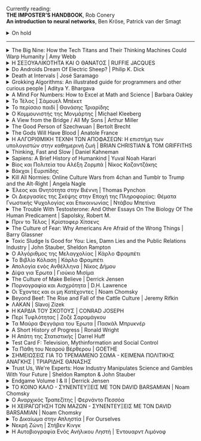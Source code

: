 <p>
Currently reading:
    <br><strong>THE IMPOSTER’S HANDBOOK</strong>, Rob Conery
    <br><strong>An introduction to neural networks</strong>, Ben Kröse, Patrick van der Smagt
</p>

<!-- ON HOLD -->

<details>
    <summary>On hold</summary> 
    <p><strong>Artificial Neural Networks</strong>, Robert J. Schalkoff</p>
    <p><strong>The Mass Psychology of Fascism</strong>, Wilhelm Reich</p>
</details>
    
<hr>

<!-- THE BIG NINE -->

<details>
    <summary>The Big Nine: How the Tech Titans and Their Thinking Machines Could Warp Humanity | Amy Webb</summary>
    <img src="images/the-big-nine.jpg"
     />
    <p>Finished reading: 28/06/2020</p>
    <p>Publisher: PublicAffairs</p>
    <p><a href="https://www.publicaffairsbooks.com/titles/amy-webb/the-big-nine/9781541773745/">Publisher Site</a></p>
    <h3>Quotes</h3>
    <blockquote>
        <p><em>&quot;What Zero also proved is that algorithms were now capable of learning without guidance from humans, and it was us humans who’d been holding AI systems back.&quot;</em></p>
    </blockquote>
    <blockquote>
        <p><em>&quot;But who, exactly, is the “we” these AI systems are being modeled on? Whose values, ideals, and worldviews are being taught?&quot;</em></p>
        <p><em>&quot;The short answer is not yours—and also not mine. Artificial intelligence has the mind of its tribe, prioritizing its creators’ values, ideals, and worldviews. But it is also starting to develop a mind of its own.&quot;</em></p>
    </blockquote>
    <blockquote>
        <p><em>&quot;AI-powered directional microphones and smart cameras now dot the highways and streets of Shanghai. Drivers who honk excessively are automatically issued a ticket via Tencent’s WeChat, while their names, photographs, and national identity card numbers are displayed on nearby LED billboards.&quot;</em></p>
    </blockquote>
</details>

<!-- Η ΣΕΞΟΥΑΛΙΚΟΤΗΤΑ ΚΑΙ Ο ΘΑΝΑΤΟΣ -->

<details>
    <summary>Η ΣΕΞΟΥΑΛΙΚΟΤΗΤΑ ΚΑΙ Ο ΘΑΝΑΤΟΣ | RUFFIE JACQUES</summary>
    <img src="images/sexoualikotita-kai-thanatos.jpg"
     />
    <p>Finished reading: 30/03/2020</p>
    <p>Publisher: Εκδόσεις ΡΑΠΠΑ</p>
    <p><a href="http://www.biblionet.gr/book/19360/Ruffi%C3%A9,_Jacques/%CE%97_%CF%83%CE%B5%CE%BE%CE%BF%CF%85%CE%B1%CE%BB%CE%B9%CE%BA%CF%8C%CF%84%CE%B7%CF%84%CE%B1_%CE%BA%CE%B1%CE%B9_%CE%BF_%CE%B8%CE%AC%CE%BD%CE%B1%CF%84%CE%BF%CF%82">BiblioNet</a></p>
    <h3>Quotes</h3>
    <blockquote>
        <p><em>&quot;Αντίθετα με ό,τι πιστεύουμε, το φύλο δεν είναι κατ' ανάγκην σταθερό χαρακτηριστικό για ολόκληρη τη ζωή. Σε ορισμένα ζώα παρατηρούμε μια αλλαγή φύλου με την πάροδο του χρόνου. Το φαινόμενο ονομάζεται διαδοχικός ερμαφροδιτισμός.&quot;</em></p>
    </blockquote>
</details>

<!-- Do Androids Dream Of Electric Sheep? -->

<details>
    <summary>Do Androids Dream Of Electric Sheep? | Philip K. Dick</summary>
    <img src="images/do-androids.jpg"
     />
    <p>Finished reading: 15/03/2020</p>
    <p>Publisher: Weidenfeld & Nicolson</p>
    <p><a href="https://www.weidenfeldandnicolson.co.uk/titles/philip-k-dick/do-androids-dream-of-electric-sheep/9781780220383/">Publisher's website</a></p>
    <h3>Quotes</h3>
    <blockquote>
        <p><em>&quot;He had wondered as had most people at one time or another precisely why an android bounced helplessly about when confronted by an empathy-measuring test. Empathy, evidently, existed only within the human community, whereas intelligence to some degree could be found throughout every phylum and order including the arachnida. For one thing, the emphatic faculty probably required an unimpaired group instinct; a solitary organism, such as a spider, would have no use for it; in fact it would tend to abort a spider's ability to survive. It would make him conscious of the desire to live on the part of his prey. Hence all predators, even highly developed mammals such as cats, would starve.<br/>Empathy, he once had decided, must be limited to herbivores or anyhow omnivores who could depart from a meat diet. Because, ultimately, the emphatic gift blurred the boundaries between hunter and victim, between the successful and the defeated.&quot;</em></p>
    </blockquote>
</details>

<!-- Death at Intervals -->

<details>
    <summary>Death at Intervals | José Saramago</summary>
    <img src="images/death-at-intervals.jpg"
     />
    <p>Finished reading: 09/02/2020</p>
    <p>Publisher: VINTAGE</p>
    <p><a href="https://en.wikipedia.org/wiki/Death_with_Interruptions">Wikipedia entry</a></p>
    <h3>Quotes</h3>
    <blockquote>
        <p><em>&quot;Death's perplexity is perfectly understandable. She was placed in this world so long ago that she can no longer remember from whom she received the necessary instructions to carry out the job she was charged with. They placed the regulations in her hands, pointed out the words thou shalt kill as the one guiding light of her future activities and told her, doubtless not noticing the macabre irony, to get on with her life.&quot;</em></p>
    </blockquote>
</details>

<!-- Grokking Algorithms: An illustrated guide for programmers and other curious people -->

<details>
    <summary>Grokking Algorithms: An illustrated guide for programmers and other curious people | Aditya Y. Bhargava </summary>
    <img src="images/Bhargava-Algorithms_hires.png"
     />
    <p>Finished reading: 14/01/2020</p>
    <p>Publisher: Manning Publications </p>
    <p><a href="https://www.manning.com/books/grokking-algorithms">Website</a></p>
</details>

<details>
    <summary>A Mind For Numbers: How to Excel at Math and Science | Barbara Oakley </summary>
    <img src="images/mind-for-numbers-front.jpg"
     />
    <p>Finished reading: 20/12/2019</p>
    <p>Publisher: TarcherPerigee </p>
    <p><a href="https://barbaraoakley.com/books/a-mind-for-numbers/">Author's Website</a></p>
</details>

<details>
    <summary>Το Τέλος | Σάμουελ Μπέκετ </summary>
    <img src="images/beckett-to-telos-cover.jpg"
     />
    <p>Finished reading: 11/2019</p>
    <p>Publisher: Εκδόσεις Αλεξάνδρεια</p>
    <p><a href="http://alexandria-publ.gr/shop/to-telos/">Link</a></p>
    <h3>Quotes</h3>
    <blockquote>
        <p>
            <br>
            <em>&quot;Δεν αισθανόμουν καλά, όμως μου είπαν ότι ήμουν αρκετά καλά. Δεν είπαν βέβαια κατά λέξη ότι δεν επρόκειτο ποτέ να αισθανθώ καλύτερα, το έπιασα όμως το υπονοούμενο.&quot;</em>
        </p>
    </blockquote>
</details>

<details>
    <summary>Το περίσσιο παιδί | Θανάσης Τριαρίδης </summary>
    <img src="images/to perissio paidi.jpg"
     />
    <p>Finished reading: 11/2019</p>
    <p>Publisher: Εκδόσεις Gutenberg</p>
    <p><a href="https://www.dardanosnet.gr/book_details.php?id=2582">Link</a></p>
</details>

<details>
    <summary>Ο Κομμουνιστής της Μονμάρτης | Michael Kleeberg </summary>
    <img src="images/communiste-monmarte.jpg"
     />
    <p>Finished reading: 08/2019</p>
    <p>Publisher: Εκδόσεις Άγρα</p>
    <p><a href="http://www.biblionet.gr/book/220517/Kleeberg,_Michael/%CE%9F_%CE%BA%CE%BF%CE%BC%CE%BC%CE%BF%CF%85%CE%BD%CE%B9%CF%83%CF%84%CE%AE%CF%82_%CF%84%CE%B7%CF%82_%CE%9C%CE%BF%CE%BD%CE%BC%CE%AC%CF%81%CF%84%CF%81%CE%B7%CF%82">BiblioNet link</a></p>
</details>

<details>
    <summary>A View from the Bridge / All My Sons | Arthur Miller </summary>
    <img src="images/a-view-from-the-bridge--all-my-sons.jpg"
     />
    <p>Finished reading: 08/2019</p>
    <p>Publisher: Penguin Classics</p>
    <p><a href="https://www.goodreads.com/book/show/437965.A_View_from_the_Bridge_All_My_Sons">GoodReads link</a></p>
</details>

<details>
    <summary>The Good Person of Szechwuan | Bertolt Brecht </summary>
    <img src="images/the-good-person.jpg"
     />
    <p>Finished reading: 08/2019</p>
    <p>Publisher: Methuen Drama</p>
    <p><a href="https://en.wikipedia.org/wiki/The_Good_Person_of_Szechwan">Wikipedia link</a></p>
    <h3>Quotes</h3>
    <blockquote>
        <p>
            <br>
            <em>&quot;<strong>SHEN TEH:</strong> I am not good. I have an admission to make: when Wang asked me if I could shelter you I had hesitations.&quot;</em>
            <br><br>
            <em>&quot;<strong>THE FIRST GOD:</strong> Hesitations do not count if you overcome them.&quot;</em>
            <br>
        </p>
    </blockquote>
    <blockquote>
        <p>
            <br>
            <em>&quot;<strong>SHEN TEH:</strong> Wait, Illustrious Ones. I am by no means sure that I am good. I should certainly like to be, but how am I to pay the rent? Let me admit: I sell myself in order to live, and even so I cannot manage, for there are so many forced to do this. I would take on anything, but who would not? Of course I should like to obey the commadmentments: to honour my parents and respect the truth. Not to covet my neighbour's house would be a joy to me, and to love, honour and cherish a husband would be very pleasant. Nor do I wish to exploit other men or to rob the defenceless. But how can it be done? Even by breaking one or two of the commadments I can barely manage. &quot;</em>
            <br><br>
            <em>&quot;<strong>THE FIRST GOD:</strong> All these, Shen Teh, are but the doubts of a good person.&quot;</em>
            <br>
        </p>
    </blockquote>
</details>

<details>
    <summary>The Gods Will Have Blood | Anatole France </summary>
    <img src="images/the-gods-will-have-blood.jpg"
     />
    <p>Finished reading: 08/2019</p>
    <p>Publisher: Penguin Classics</p>
    <p><a href="https://en.wikipedia.org/wiki/The_Gods_Are_Athirst">Wikipedia link</a></p>
    <h3>Quotes</h3>
    <blockquote>
        <p><em>&quot;Do allow me to give you a word of advice, citizen. If you want to make something of your life, give up your packs of patriotic cards, forget about your revolutionary symbols, your Hercules, your Hydras, your Furies pursuing traitors, your geniuses of Liberty – and paint me some pretty girls. Citizens' enthusiasm for self-reformation diminishes with time; men's love for women never.&quot; p.52</em></p>
    </blockquote>
</details>

<details>
    <summary>Η ΑΛΓΟΡΙΘΜΙΚΗ ΤΕΧΝΗ ΤΩΝ ΑΠΟΦΑΣΕΩΝ: Η επιστήμη των υπολογιστών στην καθημερινή ζωή | BRIAN CHRISTIAN & TOM GRIFFITHS</summary>
    <img src="images/algorithms-to-live-by.jpg"
     />
    <p>Finished reading: 08/2019</p>
    <p>Publisher: ΠΑΝΕΠΙΣΤΗΜΙΑΚΕΣ ΕΚΔΟΣΕΙΣ ΚΡΗΤΗΣ SCI-CLOPEDIA</p>
    <p>Μετάφραση: Αλέξανδρος Χορταράς</p>
    <p><a href="https://www.goodreads.com/book/show/43194493">Goodreads link</a></p>
    <h3>Quotes</h3>
    <blockquote>
        <p><em>&quot;Ένας αλγόριθμος, όμως, είναι απλώς μια ακολουθία βημάτων που χρησιμοποιούνται για την επίλυση ενός προβλήματος, και οι αλγόριθμοι είναι κάτι πολύ ευρύτερο -και πολύ παλαιότερο- από τους υπολογιστές. Πολύ πριν να χρησιμοποιηθούν για πρώτη φορά από τις μηχανές, οι αλγόριθμοι χρησιμοποιούνταν από τους ανθρώπους. / Σελ. xiv&quot;</em></p>
    </blockquote>
    <blockquote>
        <p><em>&quot;Η αρχή του ΕΜΑ (Επί Μακρότερον Αχρησιμοποίητου) μας διδάσκει ότι το επόμενο πράγμα που μπορούμε να περιμένουμε ότι θα χρειαστούμε είναι το τελευταίο πράγμα που χρειαστήκαμε, ενώ εκείνο που θα χρειαστούμε αμέσως μετά είναι πιθανότατα αυτό που χρησιμοποιήσαμε προτελευταίο. Και το τελευταίο πράγμα που μπορούμε να περιμένουμε ότι θα χρειαστούμε είναι αυτό που δεν έχουμε χρειαστεί το μεγαλύτερο χρονικό διάστημα. / Σελ. 96&quot;</em></p>
    </blockquote>
</details>

<details>
    <summary>Thinking, Fast and Slow | Daniel Kahneman</summary>
    <img src="https://upload.wikimedia.org/wikipedia/en/thumb/c/c1/Thinking%2C_Fast_and_Slow.jpg/220px-Thinking%2C_Fast_and_Slow.jpg"
     />
    <p>Finished reading: 2019</p>
    <p><a href="https://en.wikipedia.org/wiki/Thinking,_Fast_and_Slow">Wikipedia link</a></p>
</details>

<details>
    <summary>Sapiens: A Brief History of Humankind | Yuval Noah Harari</summary>
    <img src="https://upload.wikimedia.org/wikipedia/en/d/d2/Sapiens_A_Brief_History_of_Humankind.jpg"
     />
    <p>Finished reading: 2019</p>
    <p><a href="https://en.wikipedia.org/wiki/Sapiens:_A_Brief_History_of_Humankind">Wikipedia link</a></p>
</details>

<!-- ΒΙΟΣ ΚΑΙ ΠΟΛΙΤΕΙΑ ΤΟΥ ΑΛΕΞΗ ΖΟΡΜΠΑ -->

<details>
    <summary>Βίος και Πολιτεία του Αλέξη Ζορμπά | Νίκος Καζαντζάκης</summary>
    <p>Finished reading: 2018</p>
</details>

<!-- ΒΑΚΧΑΙ -->

<details>
    <summary>Βάκχαι | Ευριπίδης </summary>
    <p>Finished reading: 2018</p>
    <p>Publisher: Κάκτος</p>
    <p><a href="https://www.kaktos.gr/000136">Publisher's Website</a></p>
</details>

<details>
    <summary>Kill All Normies: Online Culture Wars from 4chan and Tumblr to Trump and the Alt-Right | Angela Nagle</summary>
    <img src="images/kill-all-normies.jpg" />
    <p>Finished reading: 2018</p>
    <p>Publisher: Zero Books</p>
    <p><a href="https://en.wikipedia.org/wiki/Kill_All_Normies">Wikipedia link</a></p>
</details>

<details>
    <summary>Έλεος και Θνητότητα στην Βιέννη | Thomas Pynchon</summary>
    <img src="images/pynchon-vienna.jpg" />
    <p>Finished reading: 2018</p>
    <p>Publisher: Κακός Βηξ</p>
    <p>Original Title: Mercy and Mortality in Vienna</p>
    <p><a href="https://www.goodreads.com/book/show/36380925">Goodreads link</a></p>
</details>

<details>
    <summary>Οι Διεργασίες της Σκέψης στην Εποχή της Πληροφορίας: Θέματα Γνωστικής Ψυχολογίας και Επικοινωνίας | Ντάβου Μπετίνα</summary>
    <p>Finished reading: 2016</p>
    <p><a href="http://www.biblionet.gr/book/30112/%CE%9D%CF%84%CE%AC%CE%B2%CE%BF%CF%85,_%CE%9C%CF%80%CE%B5%CF%84%CE%AF%CE%BD%CE%B1/%CE%9F%CE%B9_%CE%B4%CE%B9%CE%B5%CF%81%CE%B3%CE%B1%CF%83%CE%AF%CE%B5%CF%82_%CF%84%CE%B7%CF%82_%CF%83%CE%BA%CE%AD%CF%88%CE%B7%CF%82_%CF%83%CF%84%CE%B7%CE%BD_%CE%B5%CF%80%CE%BF%CF%87%CE%AE_%CF%84%CE%B7%CF%82_%CF%80%CE%BB%CE%B7%CF%81%CE%BF%CF%86%CE%BF%CF%81%CE%AF%CE%B1%CF%82"></a>ΒιβλίοNet Link</p>
</details>

<details>
    <summary>The Trouble With Testosterone: And Other Essays On The Biology Of The Human Predicament | Sapolsky, Robert M.</summary>
    <p>Finished reading: 2015</p>
    <p><a href="https://www.goodreads.com/book/show/20668.The_Trouble_with_Testosterone_and_Other_Essays_on_the_Biology_of_the_Human_Predicament">goodreads.com link</a></p>
</details>

<details>
    <summary>Πριν το Τέλος | Κρίστοφερ Χίτσενς</summary>
    <p>Εκδόσεις Μεταίχμιο</p>
    <h3>Quotes</h3>
    <blockquote>
        <p><em>&quot;Γεναίος; Χα! Κράτα τον χαρακτηρισμό για καμιά μάχη από την οποία δεν μπορείς να το σκάσεις.&quot;</em></p>
    </blockquote>
</details>

<details>
    <summary>The Culture of Fear: Why Americans Are Afraid of the Wrong Things | Barry Glassner</summary>
    <p>Basic Books</p>
    <p><a href="https://en.wikipedia.org/wiki/Culture_of_fear">Wikipedia link</a></p>
    <h3>Quotes</h3>
    <blockquote>
        <p><em>&quot;Disproportionate coverage in the news media plainly has effects on readers and viewers. When Esther Madriz, a professor at Hunter College, interviewed women in New York City about their fears of crime they frequently responded with the phrase "I saw it in the news." The interviewees identified the news media as both the source of their fears and the reason they believed those fears were valid. Asked in a national poll why they believe the country has a serious crime problem, 76 percent of people cited stories they had seen in the media. Only 22 percent cited personal experience.&quot;</em></p>
    </blockquote>
    <blockquote>
        <p><em>&quot;Television news programs survive on scares. On local newscasts, where producers live by the dictum "if it bleeds, it leads," drug, crime, and disaster stories make up most of the news portion of the broadcasts. Evening newscasts on the major networks are somewhat less bloody, but between 1990 and 1998, when the nation's murder rate declined by 20 percent, the number of murder stories on network newscasts increased 600 percent (not counting stories about O.J. Simpson).&quot;</em></p>
    </blockquote>
</details>

<details>
    <summary>Toxic Sludge Is Good for You: Lies, Damn Lies and the Public Relations Industry | John Stauber, Sheldon Rampton</summary>
    <p>Finished reading: ...</p>
    <p><a href="https://www.goodreads.com/book/show/659246.Toxic_Sludge_Is_Good_for_You">goodreads.com link</a></p>
    <h3>Quotes</h3>
    <blockquote>
        <p><em>&quot;The best PR is never noticed&quot;</em></p>
    </blockquote>
    <blockquote>
        <p><em>&quot;On the surface it seemed like an ordinary publicity stunt for 'female emancipation'. [...] A contingent of New York debutantes marched down Fifth Avenue in the 1929 Easter Parade, each openly lighting and smoking cigarettes. It was the first time in the memory of most Americans that any woman who wasn't a prostitute had been seen smoking in public. It was dubbed the &quot;torches of liberty contingent&quot; by Edward Bernays, its brilliant behind-the-scenes organizer. [...] later admitted that he had been paid a tidy sum to orchestrate the march by George Washington Hill, president of the American Tobacco Company. [...] it had achieved its goal of breaking the taboo against female smoking.&quot;</em></p>
    </blockquote>
</details>

<details>
    <summary>Ο Αλγόριθμος της Μελαγχολίας | Κάρλο Φραμπέτι</summary>
    <p>Finished reading: ...</p>
    <p>Publisher: Opera</p>
    <p><a href="https://www.operabooks.gr/book_details/82/4/1/">Publisher's Website Link</a></p>
    <h3>Quotes</h3>
    <blockquote>
        <p><em>&quot;Ποιά είναι η καλύτερη ερώτηση που μπορεί να τεθεί, και ποιά είναι η καλύτερη απάντηση που μπορεί να δοθεί;" ρώτησε ο Επιμενίδης. Και ο Βούδας αποκρίθηκε: "Η καλύτερη ερώτηση που μπορεί να τεθεί, είναι αυτή που μόλις μου έθεσες, και η καλύτερη απάντηση που μπορεί να δοθεί, είναι αυτή που σου δίνω τώρα.&quot;</em></p>
    </blockquote>
</details>

<details>
    <summary>Το Βιβλίο Κόλαση | Κάρλο Φραμπέτι</summary>
    <p>Finished reading: ...</p>
    <p>Publisher: Opera</p>
    <p><a href="https://www.operabooks.gr/book_details/94/0/">Publisher's Website Link</a></p>
    <h3>Quotes</h3>
    <blockquote>
        <p><em>&quot;"Κατ' αρχάς ελάχιστοι είναι αυτοί που μπορούν να κάνουν πραγματικά χωρίς θρησκευτικούς μύθους" απάντησε ο βιβλιοθηκάριος. "Οι περισσότεροι απ' αυτούς που πιστευουν ότι μπορούν να κάνουν χωρίς τη θρησκεία, γατζώνονται σε μια σειρά υποκατάστατων μύθων (ψευδο-επιστημονικών, πατριωτικών, εσωτερικιστικών), οι οποίοι ναι με δεν εξορκίζουν το φόβο του θανάτου αλλά τουλάχιστον απαλύνουν τον φόβο της ζωής. Δεύτερον, ο ίδιος ο θάνατος είναι ένα φαινόμενο μοναδικό, οριστικό, που όλοι σχεδόν το βλέπετε σαν κάτι θολό και μακρινό, κάτι που, όπως και ο Ήλιος δεν μπορείς να το δεις καταπρόσωπο. Δεν υπάρχει εμπειρία θανάτου, μας θυμίζει ο Επίκουρος: όταν είσαι εσύ, δεν είναι ο θάνατος. Όταν είναι ο θάνατος δεν είσαι εσύ πια.* Αντίθετα, η μοναξιά είναι μια εμπειρία συχνή (για να μη πω συνεχής) και άμεση, πολύ δύσκολο να την καταπραύνεις κατά τρόπο στοιχειωδώς ικανοποιητικό στο σκληρό σας κόσμο. Η ανάγκη να παραμυθιαστείτε σε ό,τι αφορά στη μοναξιά, είναι πολύ πιο άμεση και επιτακτική από την ανάγκη να παραμυθιαστείτε σε ό,τι αφορά στο θάνατο. Γι΄αυτό και ο έρωτας είναι ο βασικός, ο θεμελιώδης μύθος σας."&quot;</em></p>
        <p><em>&quot;"Αυτός είναι ο δεύτερος κύκλος, ο κύκλος των λάγνων" ανήγγειλε επίσημα ο δαίμονας. "Εδώ θα συναντήσεις όλα σχεδόν τα βιβλία αγάπης..."<br/>"Γιατί σχεδόν όλα;"<br/>"Γιατί σχεδόν όλα δίνουν αξία, αν δεν την εξυμνούν απροκάλυπτα, στην κτηνώδη συνήθεια να καταβροχθίζουμε τους άλλους."<br/>"Μα η λαγνεία..."<br/>"Η αγάπη είναι λαγνεία" με διέκοψε ο βιβλιοθηκάριος. "Η λαγνεία είναι η υπέρμετρη όρεξη για σαρκικές απολαύσεις, και τι πιο υπέρμετρη όρεξη απ΄την επιθυμία ν΄αποκτήσεις ένα κομμάτι κρέας μόνο για σένα και για όλη σου τη ζωή, να καταπιείς ζωντανό κάποιο άλλο πρόσωπο;"&quot;</em></p>
    </blockquote>
</details>

<details>
    <summary>Απολογία ενός Ανθέλληνα | Νίκος Δήμου</summary>
    <p>Finished reading: ...</p>
    <p>Publisher: Opera</p>
    <p><a href="http://www.ndimou.gr/el/keimena/anthologia/dokimia/apologia/">Link from Author's site</a></p>
    <h3>Quotes</h3>
    <blockquote>
        <p><em>&quot;Στις σχέσεις λαών (και ανθρώπων) το απόλυτο είναι τερατώδες. Οδηγεί σε θηριωδίες και καταστροφές. Πρέπει να καταπολεμηθεί κάθε τι το απόλυτο, κάθε άποψη που γεννάει φανατισμό και αποκλεισμό του άλλου. Ο συμβιβασμός δεν είναι ταπείνωση – είναι η ουσία της ανθρωπιάς, το παιδί του διαλόγου, η σοφία της δημοκρατίας.&quot;</em></p>
    </blockquote>
</details>

<details>
    <summary>Δίψα για Έρωτα | Γιούκιο Μισίμα</summary>
    <p>Finished reading: ...</p>
    <p>Publisher: Εκδόσεις Καστανιώτη</p>
    <p><a href="https://www.kastaniotis.com/book/978-960-03-6147-6">Link from Publisher's site</a></p>
</details>

<details>
    <summary>The Culture of Make Believe | Derrick Jensen</summary>
    <img src="images/culture-of-make-believe.jpeg" alt="The Culture of Make Believe by author Derrick Jensen"/>
    <p>Finished reading: ...</p>
    <p><a href="https://en.wikipedia.org/wiki/The_Culture_of_Make_Believe">Wikipedia link</a></p>
    <h3>Quotes</h3>
    <blockquote>
        <p><em>&quot;When discussing hate groups, why do we so often constrict our vision to include only the most absurd, the most grotesque, the most individual or small-scale of crimes? Why not go after larger targets? What about hatred or exploitation that is systematic, that is codified, that hides behind the screen of law, religion, philosophy, science?&quot;</em></p>
    </blockquote>
</details>

<details>
    <summary>Πορνογραφία και Αισχρότητα | D.H. Lawrence</summary>
    <p>Finished reading: ...</p>
    <p>Publisher: ΡΟΕΣ | microMEGA</p>
    <p><a href="http://www.biblionet.gr/book/4137/Lawrence,_David_Herbert,_1885-1930/%CE%A0%CE%BF%CF%81%CE%BD%CE%BF%CE%B3%CF%81%CE%B1%CF%86%CE%AF%CE%B1_%CE%BA%CE%B1%CE%B9_%CE%B1%CE%B9%CF%83%CF%87%CF%81%CF%8C%CF%84%CE%B7%CF%84%CE%B1">link</a></p>
    <h3>Quotes</h3>
    <blockquote>
        <p><em>&quot;…ποτέ η όρεξη για πορνογραφία δεν ήταν δυνατότερη από όσο σήμερα. Αποτελεί σημάδι της αρρωστημένης κατάστασης της πολιτείας / κοινωνίας. Αλλά ο τρόπος για να γιατρευτεί η αρρώστια είναι να μιλάμε ανοιχτά για το σεξ και το σεξουαλικό ερέθισμα. [...] Μόνο μια φυσική, φρέσκια ειλικρίνεια σχετικά με το σεξ θα ωφελούσε, τώρα που έχουμε κατακλυστεί από την κρυφή ή μισόκρυφή πορνογραφία. Και ίσως οι παραμυθάδες της Αναγέννησης, ο Βοκκάκιος, ο Λάσκα και οι υπόλοιποι να είναι το καλύτερο αντίδοτο που μπορούμε να βρούμε τώρα, ακριβώς όπως το περισσότερο μπλάστρωμα με πουριτανισμό είναι η πιο επιζήμια θεραπεία που μπορούμε να ακολουθήσουμε.&quot;</em></p>
    </blockquote>
    <blockquote>
        <p><em>&quot;Διότι κάθε άνθρωπος έχει μέσα του και τον όχλο και το άτομο, σε διαφορετικές αναλογίες. Μερικοί έχουν σχεδόν αποκλειστικά τον όχλο μέσα τους, είναι ανίκανοι για ευφάνταστες ατομικές αντιδράσεις. […] Η αντίδραση του καθενός σε μια λέξη μπορεί να είναι αντίδραση είτε του όχλου, είτε ατομική. Εναπόκειται στον άνθρωπο να αναρωτηθεί: Είναι η αντίδρασή μου ατομική, ή απλώς αντιδρώ με την ιδιότητα του όχλου;&quot;</em></p>
    </blockquote>
</details>

<details>
    <summary>Οι Έχοντες και οι μη Κατέχοντες | Noam Chomsky</summary>
    <p></p>
    <p>Finished reading: ...</p>
    <p>Publisher: Εκδόσεις Καστανιώτη</p>
    <p><a href="https://eds.b.ebscohost.com/eds/detail/detail?vid=1&sid=71ca933c-a38d-48aa-ae47-f922b5ee967e%40pdc-v-sessmgr04&bdata=Jmxhbmc9ZWwmc2l0ZT1lZHMtbGl2ZQ%3d%3d#AN=nlg.152936&db=cat05962a">National Library of Greece link</a></p>
    <p><a href="https://en.wikipedia.org/wiki/Class_Warfare">Wikipedia Link (Original)</a></p>
    <h3>Quotes</h3>
    <blockquote>
        <p><em>&quot;Τα στοιχεία του ΟΗΕ αποκαλύπτουν ότι προκειμένου να διασφαλιστεί η εκπαίδευση, η υγειονομική περίθαλψη, η επάρκεια τροφής και ασφαλείς εγκαταστάσεις ύδρευσης και αποχέτευσης για πάνω από δυο δισεκατομμύρια ανθρώπους (εκ των οποίων το ένα δισεκατομμύριο διαθέτει εισόδημα μικρότερο από ένα δολάριο την ημέρα) που στερούνται αυτά τα στοιχειώδη αγαθά θα απαιτούνταν μόλις το 4% (ναι, το τέσσερα τοις εκατό) της περιουσίας των 225 πλέον πλουσίων κατοίκων του πλανήτη μας.&quot;</em></p>
    </blockquote>
    <blockquote>
        <p><em>&quot;Έχει ενδιαφέρον ότι, στη σημερινή πολιτική σκηνή, χρησιμοποιείται σε πολύ μεγάλο βαθμό η παθητική φωνή. Για παράδειγμα, στο New Yorker δημοσιεύτηκε στις 16 Οκτωβρίου ένα άρθρο για την ανισότητα των εισοδημάτων, στο οποίο χρησιμοποιείται συνέχεια η παθητική φωνή. Η ανισότητα είναι κάτι που υφίσταται. Δεν υπάρχει ποιητικό αίτιο, δεν υπάρχει κάποιος υπεύθυνος. Η ενεργητική φωνή δεν χρησιμοποιείται. Οι άνθρωποι γίνονται φτωχότεροι. Δεν τους κάνει κάποιος φτωχότερους. Απλά, είναι κάτι που συμβαίνει.&quot;</em></p>
    </blockquote>
</details>

<details>
    <summary>Beyond Beef: The Rise and Fall of the Cattle Culture | Jeremy Rifkin</summary>
    <p></p>
    <p>Finished reading: ...</p>
    <p>Publisher: Plume</p>
    <p><a href="https://www.goodreads.com/book/show/122381.Beyond_Beef">Goodreads.com Link</a></p>
    <h3>Quotes</h3>
    <blockquote>
        <p><em>&quot;There are currently 1.28 billion cattle populating the earth[1]. They graze on nearly 24 percent of the landmass of the planet and consume enough grain to feed hundreds of millions of people. Their combined weight exceeds that of the human population on earth.&quot;</em></p>
    </blockquote>
    <blockquote>
        <p><em>&quot;Cattle raising is a primary factor in the destruction of the world's remaining tropical rain forests. Millions of acres of ancient forests in Central and South America are being felled and cleared to make room for pastureland to graze cattle. Cattle herding is responsible for much of the spreading desertification in the sub-Sahara of Africa and the western rangeland of the United States and Australia.&quot;</em></p>
    </blockquote>
    <blockquote>
        <p><em>&quot;In developing nations, millions of peasants are being forced off their ancestral lands to make room for the conversion of farmland from subsistence food grain production to commercial feed grain production.<br>While millions of human beings go hungry for lack of adequate grain, millions more in the industrial world die from diseases caused by an excess of grain-fed animal flesh, and especially beef, in their diets. Americans, Europeans, and increasingly the Japanese are gorging on grain-fed beef and dying from the "diseases of affluence" - heart attacks, strokes and cancer.&quot;</em></p>
    </blockquote>
    <blockquote>
        <p><em>&quot;The book concludes with a plea to humanity to move beyond the beef culture in the twenty-first century. Dismantling the global cattle complex and significantly reducing the consumption of beef is an essential task of the coming decades if we are to have any hope of restoring our planet to health and feeding a growing human population.&quot;</em></p>
    </blockquote>
</details>

<details>
    <summary>ΛΑΚΑΝ | Slavoj Zizek</summary>
    <img src="images/slavoj-zizek-lacan.jpg"
     />
    <p data-finished-reading></p>
    <p>Publisher: ΕΚΔΟΣΕΙΣ ΠΑΤΑΚΗ</p>
    <p><a href="http://www.biblionet.gr/book/140277/%C5%BDi%C5%BEek,_Slavoj/%CE%9B%CE%B1%CE%BA%CE%AC%CE%BD">BiblioNet Link</a></p>
    <h3>Quotes</h3>
    <blockquote>
        <p><em>&quot;Το φροϋδικό ασυνείδητο προκάλεσε τέτοιο σκάνδαλο όχι εξαιτίας του ισχυρισμού ότι ο ορθολογικός εαυτός υπόκειται στο πολύ ευρύτερο φάσμα των ανορθολογικών τυφλών ενστίκτων, αλλά επειδή κατέδειξε τον τρόπο με τον οποίο το ασυνείδητο υπακούει σε μια δική του γραμματική και λογική: το ασυνείδητο σκέπτεται και ομιλεί. (σ.12)&quot;</em></p>
    </blockquote>
</details>

<details>
    <summary>Η ΚΑΡΔΙΑ ΤΟΥ ΣΚΟΤΟΥΣ | CONRAD JOSEPH</summary>
    <br/>
    <img src="images/heart-of-darkness.jpg"/>
    <p>Finished reading: ?</p>
    <p>Publisher: ΠΑΤΑΚΗΣ</p>
    <p><a href="http://www.biblionet.gr/book/2574/Conrad,_Joseph,_1857-1924/%CE%97_%CE%BA%CE%B1%CF%81%CE%B4%CE%B9%CE%AC_%CF%84%CE%BF%CF%85_%CF%83%CE%BA%CF%8C%CF%84%CE%BF%CF%85%CF%82">BiblioNet</a></p>
</details>

<details>
    <summary>Περί Τυφλότητας | Ζοζέ Σαραμάγκου</summary>
    <br/>
    <img src="images/peri-tyflotitas.jpg"/>
    <p>Finished reading: 200x</p>
    <p>Publisher: ΕΚΔΟΣΕΙΣ ΚΑΣΤΑΝΙΩΤΗ</p>
    <p><a href="http://www.biblionet.gr/book/134736/Saramago,_Jos%C3%A9,_1922-2010/%CE%A0%CE%B5%CF%81%CE%AF_%CF%84%CF%85%CF%86%CE%BB%CF%8C%CF%84%CE%B7%CF%84%CE%BF%CF%82">BiblioNet</a></p>
</details>

<details>
    <summary>Τα Μαύρα Φεγγάρια του Έρωτα | Πασκάλ Μπρυκνέρ</summary>
    <p><img src="http://www.biblionet.gr/images/covers/b9588.jpg" /></p>
    <p>Finished reading: ...</p>
    <p>Publisher: ΑΣΤΑΡΤΗ</p>
    <p><a href="http://www.biblionet.gr/book/9588/Bruckner,_Pascal,_1948-/%CE%A4%CE%B1_%CE%BC%CE%B1%CF%8D%CF%81%CE%B1_%CF%86%CE%B5%CE%B3%CE%B3%CE%AC%CF%81%CE%B9%CE%B1_%CF%84%CE%BF%CF%85_%CE%AD%CF%81%CF%89%CF%84%CE%B1">BiblioNet Link</a></p>
    <h3>Quotes</h3>
    <blockquote>
        <p><em>&quot;Συνήθως, συνδέομαι με πλάσματα που δε μ΄ έχουν ανάγκη και που ξαφνικά βρίσκονται δεμένα με τα πιο δυνατά δεσμά. Έιμαι έτοιμος να δώσω τα πάντα σ΄ αυτόν που δε ζητάει τίποτα, μα δεν παραχωρώ το παραμικρό σ΄αυτόν που περιμένει τα πάντα. Ερωτεύτηκα τη Ρεβέκα γιατί είχε δεχτεί το δεσμό μας σαν μια παραπάνω ευτυχία σε μια ήρεμη ύπαρξη, κι όχι σαν μια σανίδα σωτηρίας σε μια απελπισμένη μοναξιά.&quot;</em></p>
    </blockquote>
    <blockquote>
        <p><em>&quot;Ο έρωτας φυσικά είναι δυο μοναξιές που ζευγαρώνουν για να φτιάξουν μια παρεξήγηση. Υπάρχει όμως πιο γοητευτική παρεξήγηση; Και η πραγματική σοφία δεν είναι άραγε η ικανότητα να ερωτεύεται κανείς ξανά και ξανά;&quot;</em></p>
    </blockquote>
</details>

<details>
    <summary>A Short History of Progress | Ronald Wright</summary>
    <p><img src="https://upload.wikimedia.org/wikipedia/en/4/42/Short_History_of_Progess_cover.png" /></p>
    <p>Finished reading: ...</p>
    <p>Publisher: Canongate Books</p>
    <p><a href="https://en.wikipedia.org/wiki/A_Short_History_of_Progress">Wikipedia Link</a></p>
    <h3>Quotes</h3>
    <blockquote>
        <p><em>&quot;I came up with the term 'Progress Trap' to define human behaviors that, sort of, seem to be good things. Seem to provide benefits in the sort term but ultimately lead to disaster because they are unsustainable.&quot;</em></p>
    </blockquote>
    <br/>
    <blockquote>
        <p><em>&quot;Our physical bodies and our physical brains, as far as we can tell, have changed very little in the past 50.000. We've only been living in civilization for the last 5.000 years at the most, which is less than 0.2% of our evolutionary history. So the other 99.8% we were hunters and gatherers and that is the kind of way of life, that made us. We are essentially the same people as those Stone Age hunters. [...] So, we are running 21st century software or knowledge on hardware that hasn't been upgraded for 50.000 years. And this lies at the core of many of our problems.&quot;</em></p>
    </blockquote>
    <br/>
    <blockquote>
        <p><em>&quot;All of this is because our human nature is back in the hunting gathering era of the old Stone Age, whereas our knowledge and our technology, in other words our ability to do both good and harm to ourselves and to the world in general, has grown out of all proportion.&quot;</em></p>
    </blockquote>
</details>

<details>
    <summary>Η Απάτη της Στατιστικής | Darrel Huff</summary>
    <img src="images/how-to-lie-with-statistics.jpg"/>
    <p>Finished reading: ...</p>
    <p>Publisher: Εκδόσεις Οξύ</p>
    <p><a href="http://www.biblionet.gr/book/27443/Huff,_Darrel/%CE%97_%CE%B1%CF%80%CE%AC%CF%84%CE%B7_%CF%84%CE%B7%CF%82_%CF%83%CF%84%CE%B1%CF%84%CE%B9%CF%83%CF%84%CE%B9%CE%BA%CE%AE%CF%82">BiblioNet link</a></p>
    <p>Original Title:<strong>How to Lie with Statistics</strong></p>
</details>

<details>
    <summary>Test Card F: Television, Mythinformation and Social Control</summary>
    <img src="images/TestCardF.jpg"/>
    <p>Finished reading: ...</p>
    <p>Publisher: AKPress</p>
    <p><a href="https://www.akpress.org/testcardf.html">link</a></p>
    <h3>Quotes</h3>
    <blockquote>
        <p><em>&quot;The image operates upon us in a manner which conceals its ideological function because it appears to record rather than to transform. Its power lies in its visual character as an actual trace of reality, the evidence of our own eyes - 'this really happened, see for yourself'&quot;</em></p>
    </blockquote>
    <br/>
    <blockquote>
        <p><em>&quot;Information is disseminated in such quantity and at such speed that confirmation becomes impossible.&quot;</em></p>
    </blockquote>
    <br/>
    <blockquote>
        <p><em>&quot;Often when open propaganda is conveyed we are on our guard, but we tend to be less so when we believe we are simply receiving 'information'.&quot;</em></p>
    </blockquote>
    <br/>
</details>

<details>
    <summary>Τα Πάθη του Νεαρού Βέρθερου | GOETHE</summary>
    <img src="images/werther.jpg"/>
    <p data-finished-reading></p>
    <p>Publisher: ΕΚΔΟΣΕΙΣ ΑΓΡΑ</p>
    <p><a href="http://www.biblionet.gr/book/21513/Goethe,_Johann_Wolfgang_von,_1749-1832/%CE%A4%CE%B1_%CF%80%CE%AC%CE%B8%CE%B7_%CF%84%CE%BF%CF%85_%CE%BD%CE%B5%CE%B1%CF%81%CE%BF%CF%8D_%CE%92%CE%AD%CF%81%CE%B8%CE%B5%CF%81%CE%BF%CF%85">BiblioNet link</a></p>
    <h3>Quotes</h3>
    <blockquote>
        <p><em>&quot;3 Σεπτεμβρίου<br>Μερικές φορές δεν μπορώ να συλλάβω πως μπορεί, πως έχει το δικαίωμα να την αγαπάει ένας άλλος, τη στιγμή που εγώ την αγαπώ τόσο μοναχικά, τόσο βαθιά και με τέτοια πληρότητα και δεν γνωρίζω ούτε ξέρω ούτε έχω τίποτε άλλο έγω απ' αυτήν.&quot;</em></p>
    </blockquote>
</details>

<details>
    <summary>ΣΗΜΕΙΩΣΕΙΣ ΓΙΑ ΤΟ ΤΡΕΜΑΜΕΝΟ ΣΩΜΑ - ΚΕΙΜΕΝΑ ΠΟΛΙΤΙΚΗΣ ΑΝΑΓΚΗΣ | ΤΡΙΑΡΙΔΗΣ ΘΑΝΑΣΗΣ</summary>
    <img src="images/tremameno-soma.jpg"/>
    <p data-finished-reading></p>
    <p>Publisher: ΤΥΠΩΘΗΤΩ / ΔΑΡΔΑΝΟΣ</p>
    <p><a href="http://www.triaridis.gr/soma/">Online Version</a></p>
</details>

<details>
    <summary>Trust Us, We're Experts: How Industry Manipulates Science and Gambles With Your Future | Sheldon Rampton & John Stauber</summary>
    <img src="images/TrustUsWereExperts.gif"/>
    <p>Finished reading: 200?</p>
    <p>Publisher: </p>
    <p><a href="https://en.wikipedia.org/wiki/Trust_Us,_We%27re_Experts">Wikipedia link</a></p>
</details>

<details>
    <summary>Endgame Volume I & II | Derrick Jensen</summary>
    <img src="images/endgame.jpg"/>
    <p>Finished reading: 200?</p>
    <p>Publisher: Seven Stories Press</p>
    <p><a href="https://en.wikipedia.org/wiki/Endgame_(Derrick_Jensen_books)">Wikipedia link</a></p>
</details>

<details>
    <summary>ΤΟ ΚΟΙΝΟ ΚΑΛΟ - ΣΥΝΕΝΤΕΥΞΕΙΣ ΜΕ ΤΟΝ DAVID BARSAMIAN | Noam Chomsky</summary>
    <img src="images/tokoinokalo.jpg"/>
    <p>Finished reading: 200?</p>
    <p>Publisher: Scripta</p>
    <p><a href="https://www.politeianet.gr/books/9789607909206-chomsky-noam-scripta-to-koino-kalo-152067">link</a></p>
</details>

<details>
    <summary>Ο Αναρχικός Τραπεζίτης | Φερνάντο Πεσσόα</summary>
    <br/>
    <img src="images/o-anarxikos-trapezitis.jpg"/>
    <p>Finished reading: 200x</p>
    <p>Publisher: Gutenberg</p>
    <p><a href="https://www.politeianet.gr/books/9789600117981-pessoa-fernando-gutenberg-o-anarchikos-trapezitis-259631?gclid=EAIaIQobChMI-JPXjqux5wIVRIuyCh3bTg1JEAAYASAAEgKtVfD_BwE">link</a></p>
</details>

<!-- Η ΧΕΙΡΑΓΩΓΗΣΗ ΤΩΝ ΜΑΖΩΝ -->

<details>
    <summary>Η ΧΕΙΡΑΓΩΓΗΣΗ ΤΩΝ ΜΑΖΩΝ - ΣΥΝΕΝΤΕΥΞΕΙΣ ΜΕ ΤΟΝ DAVID BARSAMIAN | Noam Chomsky</summary>
    <img src="images/mazes.jpg"/>
    <p>Finished reading: 200?</p>
    <p>Publisher: Scripta</p>
    <p><a href="https://www.politeianet.gr/books/9789607909039-chomsky-noam-scripta-i-cheiragogisi-ton-mazon-204673">link</a></p>
</details>

<!-- ΤΟ ΔΙΚΑΙΩΜΑ ΣΤΗΝ ΑΠΛΗΣΤΙΑ -->

<details>
    <summary>Το Δικαίωμα στην Απληστία | For Ourselves</summary>
    <img width="300" src="images/for-ourselves.jpeg"/>
    <p>Finished reading: 199*</p>
    <p>Publisher: Εκδόσεις Ερατώ</p>
    <p><a href="https://www.goodreads.com/book/show/23212157">Good Reads</a></p>
</details>

<details>
    <summary>Νεκρή Ζώνη | Στήβεν Κινγκ</summary>
</details>

<details>
    <summary>Η Αυτοβιογραφία Ενός Ανήλικου Ληστή | Έντουαρντ Λιμόνοφ</summary>
    <img width="300" src="https://www.protoporia.gr/repository/covers/14/143064.jpg"/>
    <p>Finished reading: 199*</p>
    <p>Publisher: Aquarius</p>
    <p><a href="https://en.wikipedia.org/wiki/Eduard_Limonov#Books">Wikipedia</a></p>
</details>
